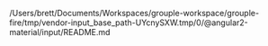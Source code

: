 /Users/brett/Documents/Workspaces/grouple-workspace/grouple-fire/tmp/vendor-input_base_path-UYcnySXW.tmp/0/@angular2-material/input/README.md